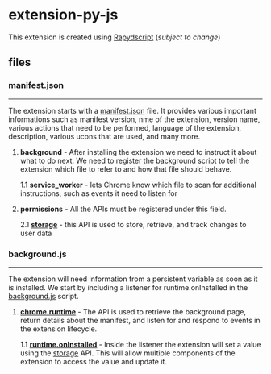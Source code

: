 # extension-py-js

This extension is created using [Rapydscript](https://openbase.com/js/rapydscript) (_subject to change_)

## files

### manifest.json

---

The extension starts with a [manifest.json](https://github.com/TARP-Fake-News-Identification-Portal/extension-py-js/blob/main/manifest.json) file. It provides various important informations such as manifest version, nme of the extension, version name, various actions that need to be performed, language of the extension, description, various ucons that are used, and many more.

1. **background** - After installing the extension we need to instruct it about what to do next. We need to register the background script to tell the extension which file to refer to and how that file should behave.

   1.1 **service_worker** - lets Chrome know which file to scan for additional instructions, such as events it need to listen for

2. **permissions** - All the APIs must be registered under this field.

   2.1 **[storage](https://developer.chrome.com/docs/extensions/reference/storage/)** - this API is used to store, retrieve, and track changes to user data

### background.js

---

The extension will need information from a persistent variable as soon as it is installed. We start by including a listener for runtime.onInstalled in the [background.js](https://github.com/TARP-Fake-News-Identification-Portal/extension-py-js/blob/main/background.js) script.

1. **[chrome.runtime](https://developer.chrome.com/docs/extensions/reference/runtime)** - The API is used to retrieve the background page, return details about the manifest, and listen for and respond to events in the extension lifecycle.

   1.1 **[runtime.onInstalled](https://developer.chrome.com/docs/extensions/reference/runtime#event-onInstalled)** - Inside the listener the extension will set a value using the [storage](https://developer.chrome.com/docs/extensions/reference/storage/) API. This will allow multiple components of the extension to access the value and update it.
